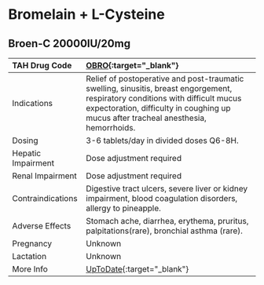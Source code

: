 # Bromelain + L-Cysteine

## Broen-C 20000IU/20mg

| TAH Drug Code      | [OBRO](https://www.tahsda.org.tw/drugs/hissearch.php?drug_code=OBRO){:target="_blank"}                                                                                                                                 |
|:-------------------|:-----------------------------------------------------------------------------------------------------------------------------------------------------------------------------------------------------------------------|
| Indications        | Relief of postoperative and post-traumatic swelling, sinusitis, breast engorgement, respiratory conditions with difficult mucus expectoration, difficulty in coughing up mucus after tracheal anesthesia, hemorrhoids. |
| Dosing             | 3-6 tablets/day in divided doses Q6-8H.                                                                                                                                                                                |
| Hepatic Impairment | Dose adjustment required                                                                                                                                                                                               |
| Renal Impairment   | Dose adjustment required                                                                                                                                                                                               |
| Contraindications  | Digestive tract ulcers, severe liver or kidney impairment, blood coagulation disorders, allergy to pineapple.                                                                                                          |
| Adverse Effects    | Stomach ache, diarrhea, erythema, pruritus, palpitations(rare), bronchial asthma (rare).                                                                                                                               |
| Pregnancy          | Unknown                                                                                                                                                                                                                |
| Lactation          | Unknown                                                                                                                                                                                                                |
| More Info          | [UpToDate](https://www.uptodate.com/contents/bromelain-and-l-cysteine-drug-information){:target="_blank"}                                                                                                              |

